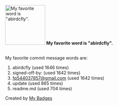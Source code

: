 <img src="https://github.com/my-badges/my-badges/blob/master/src/all-badges/favorite-word/favorite-word.png?raw=true" alt="My favorite word is &quot;abirdcfly&quot;." title="My favorite word is &quot;abirdcfly&quot;." width="128">
<strong>My favorite word is &quot;abirdcfly&quot;.</strong>
<br><br>

My favorite commit message words are:

1. abirdcfly (used 1646 times)
2. signed-off-by: (used 1642 times)
3. <fp544037857@gmail.com> (used 1642 times)
4. update (used 865 times)
5. readme.md (used 704 times)


Created by <a href="https://github.com/my-badges/my-badges">My Badges</a>